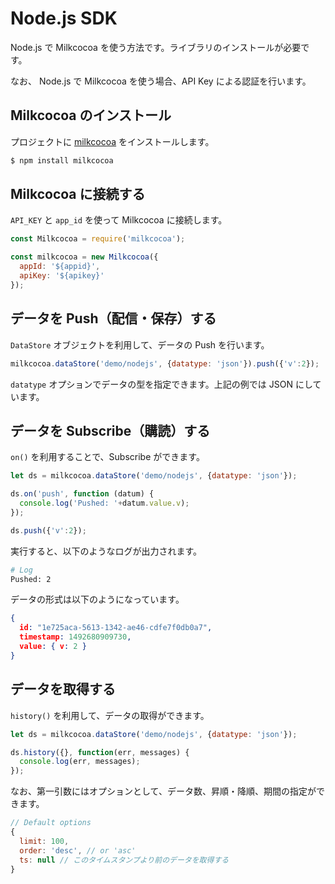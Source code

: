 # Node.js SDK

Node.js で Milkcocoa を使う方法です。ライブラリのインストールが必要です。

なお、 Node.js で Milkcocoa を使う場合、API Key による認証を行います。

## Milkcocoa のインストール

プロジェクトに [milkcocoa](https://www.npmjs.com/package/milkcocoa) をインストールします。

```bash
$ npm install milkcocoa
```

## Milkcocoa に接続する

`API_KEY` と `app_id` を使って Milkcocoa に接続します。

```js
const Milkcocoa = require('milkcocoa');

const milkcocoa = new Milkcocoa({
  appId: '${appid}',
  apiKey: '${apikey}'
});
```

## データを Push（配信・保存）する

`DataStore` オブジェクトを利用して、データの Push を行います。

```js
milkcocoa.dataStore('demo/nodejs', {datatype: 'json'}).push({'v':2});
```

`datatype` オプションでデータの型を指定できます。上記の例では JSON にしています。

## データを Subscribe（購読）する

`on()` を利用することで、Subscribe ができます。

```js
let ds = milkcocoa.dataStore('demo/nodejs', {datatype: 'json'});

ds.on('push', function (datum) {
  console.log('Pushed: '+datum.value.v);
});

ds.push({'v':2});
```

実行すると、以下のようなログが出力されます。

```bash
# Log
Pushed: 2
```

データの形式は以下のようになっています。

```json
{
  id: "1e725aca-5613-1342-ae46-cdfe7f0db0a7",
  timestamp: 1492680909730,
  value: { v: 2 }
}
```

## データを取得する

`history()` を利用して、データの取得ができます。

```js
let ds = milkcocoa.dataStore('demo/nodejs', {datatype: 'json'});

ds.history({}, function(err, messages) {
  console.log(err, messages);
});
```

なお、第一引数にはオプションとして、データ数、昇順・降順、期間の指定ができます。

```js
// Default options
{
  limit: 100,
  order: 'desc', // or 'asc'
  ts: null // このタイムスタンプより前のデータを取得する
}
```